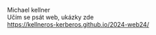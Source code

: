Michael kellner <br>
Učím se psát web, ukázky zde <br>
https://kellneros-kerberos.github.io/2024-web24/
